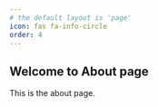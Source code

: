 ```yaml
---
# the default layout is 'page'
icon: fas fa-info-circle
order: 4
---
```


## Welcome to About page

This is the about page.
